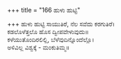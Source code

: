 +++
title = "166 ಹುಳು ಹುಟ್ಟಿ"

+++
ಹುಳು ಹುಟ್ಟಿ ಸಾಯುತಿರೆ, ನೆಲ ಸವೆದು ಕರಗುತಿರೆ।  
ಕಡಲೊಳೆತ್ತಲೊ ಹೊಸ ದ್ವೀಪವೇಳುವುದು॥  
ಕಳೆಯುತೊಂದಿರಲಿಲ್ಲಿ, ಬೆಳೆವುದಿನ್ನೊಂದೆಲ್ಲೊ।  
ಅಳಿವಿಲ್ಲ ವಿಶ್ವಕ್ಕೆ - ಮಂಕುತಿಮ್ಮ॥  
